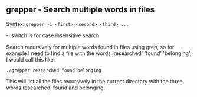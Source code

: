 grepper - Search multiple words in files
---------------------------

Syntax: `grepper -i <first> <second> <third> ...`

   -i switch is for case insensitive search

Search recursively for multiple words found in files using grep, so for example I need to find a file with the words 'researched' 'found' 'belonging', I would call this like:

`./grepper researched found belonging`

This will list all the files recursively in the current directory with the three words researched, found and belonging.
